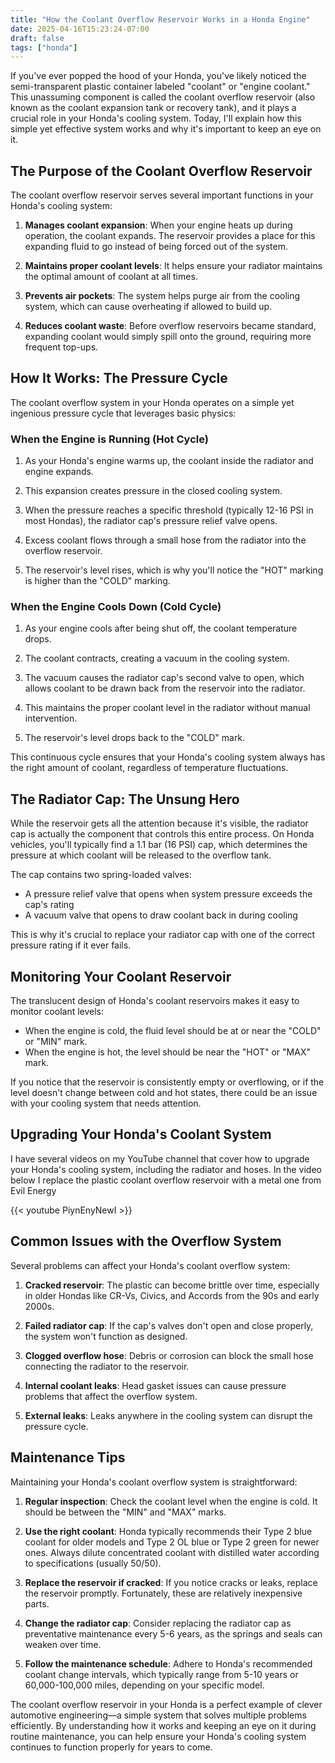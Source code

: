 ```yaml
---
title: "How the Coolant Overflow Reservoir Works in a Honda Engine"
date: 2025-04-16T15:23:24-07:00
draft: false
tags: ["honda"]
---
```


If you've ever popped the hood of your Honda, you've likely noticed the semi-transparent plastic container labeled "coolant" or "engine coolant." This unassuming component is called the coolant overflow reservoir (also known as the coolant expansion tank or recovery tank), and it plays a crucial role in your Honda's cooling system. Today, I'll explain how this simple yet effective system works and why it's important to keep an eye on it.

## The Purpose of the Coolant Overflow Reservoir

The coolant overflow reservoir serves several important functions in your Honda's cooling system:

1. **Manages coolant expansion**: When your engine heats up during operation, the coolant expands. The reservoir provides a place for this expanding fluid to go instead of being forced out of the system.

2. **Maintains proper coolant levels**: It helps ensure your radiator maintains the optimal amount of coolant at all times.

3. **Prevents air pockets**: The system helps purge air from the cooling system, which can cause overheating if allowed to build up.

4. **Reduces coolant waste**: Before overflow reservoirs became standard, expanding coolant would simply spill onto the ground, requiring more frequent top-ups.

## How It Works: The Pressure Cycle

The coolant overflow system in your Honda operates on a simple yet ingenious pressure cycle that leverages basic physics:

### When the Engine is Running (Hot Cycle)

1. As your Honda's engine warms up, the coolant inside the radiator and engine expands.

2. This expansion creates pressure in the closed cooling system.

3. When the pressure reaches a specific threshold (typically 12-16 PSI in most Hondas), the radiator cap's pressure relief valve opens.

4. Excess coolant flows through a small hose from the radiator into the overflow reservoir.

5. The reservoir's level rises, which is why you'll notice the "HOT" marking is higher than the "COLD" marking.

### When the Engine Cools Down (Cold Cycle)

1. As your engine cools after being shut off, the coolant temperature drops.

2. The coolant contracts, creating a vacuum in the cooling system.

3. The vacuum causes the radiator cap's second valve to open, which allows coolant to be drawn back from the reservoir into the radiator.

4. This maintains the proper coolant level in the radiator without manual intervention.

5. The reservoir's level drops back to the "COLD" mark.

This continuous cycle ensures that your Honda's cooling system always has the right amount of coolant, regardless of temperature fluctuations.

## The Radiator Cap: The Unsung Hero

While the reservoir gets all the attention because it's visible, the radiator cap is actually the component that controls this entire process. On Honda vehicles, you'll typically find a 1.1 bar (16 PSI) cap, which determines the pressure at which coolant will be released to the overflow tank.

The cap contains two spring-loaded valves:
- A pressure relief valve that opens when system pressure exceeds the cap's rating
- A vacuum valve that opens to draw coolant back in during cooling

This is why it's crucial to replace your radiator cap with one of the correct pressure rating if it ever fails.

## Monitoring Your Coolant Reservoir

The translucent design of Honda's coolant reservoirs makes it easy to monitor coolant levels:

- When the engine is cold, the fluid level should be at or near the "COLD" or "MIN" mark.
- When the engine is hot, the level should be near the "HOT" or "MAX" mark.

If you notice that the reservoir is consistently empty or overflowing, or if the level doesn't change between cold and hot states, there could be an issue with your cooling system that needs attention.

## Upgrading Your Honda's Coolant System

I have several videos on my YouTube channel that cover how to upgrade your Honda's cooling system, including the radiator and hoses. In the video below I replace the plastic coolant overflow reservoir with a metal one from Evil Energy

{{< youtube PiynEnyNewI >}}

## Common Issues with the Overflow System

Several problems can affect your Honda's coolant overflow system:

1. **Cracked reservoir**: The plastic can become brittle over time, especially in older Hondas like CR-Vs, Civics, and Accords from the 90s and early 2000s.

2. **Failed radiator cap**: If the cap's valves don't open and close properly, the system won't function as designed.

3. **Clogged overflow hose**: Debris or corrosion can block the small hose connecting the radiator to the reservoir.

4. **Internal coolant leaks**: Head gasket issues can cause pressure problems that affect the overflow system.

5. **External leaks**: Leaks anywhere in the cooling system can disrupt the pressure cycle.

## Maintenance Tips

Maintaining your Honda's coolant overflow system is straightforward:

1. **Regular inspection**: Check the coolant level when the engine is cold. It should be between the "MIN" and "MAX" marks.

2. **Use the right coolant**: Honda typically recommends their Type 2 blue coolant for older models and Type 2 OL blue or Type 2 green for newer ones. Always dilute concentrated coolant with distilled water according to specifications (usually 50/50).

3. **Replace the reservoir if cracked**: If you notice cracks or leaks, replace the reservoir promptly. Fortunately, these are relatively inexpensive parts.

4. **Change the radiator cap**: Consider replacing the radiator cap as preventative maintenance every 5-6 years, as the springs and seals can weaken over time.

5. **Follow the maintenance schedule**: Adhere to Honda's recommended coolant change intervals, which typically range from 5-10 years or 60,000-100,000 miles, depending on your specific model.

The coolant overflow reservoir in your Honda is a perfect example of clever automotive engineering—a simple system that solves multiple problems efficiently. By understanding how it works and keeping an eye on it during routine maintenance, you can help ensure your Honda's cooling system continues to function properly for years to come.
